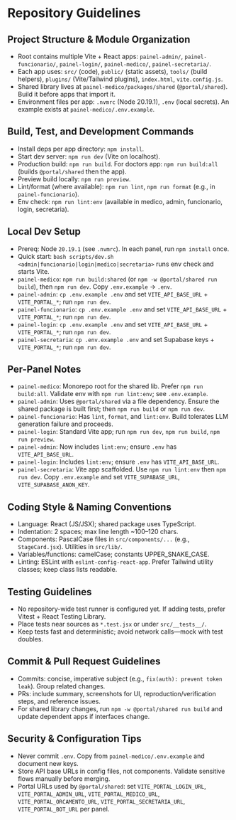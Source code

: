 # Repository Guidelines

## Project Structure & Module Organization
- Root contains multiple Vite + React apps: `painel-admin/`, `painel-funcionario/`, `painel-login/`, `painel-medico/`, `painel-secretaria/`.
- Each app uses: `src/` (code), `public/` (static assets), `tools/` (build helpers), `plugins/` (Vite/Tailwind plugins), `index.html`, `vite.config.js`.
- Shared library lives at `painel-medico/packages/shared` (`@portal/shared`). Build it before apps that import it.
- Environment files per app: `.nvmrc` (Node 20.19.1), `.env` (local secrets). An example exists at `painel-medico/.env.example`.

## Build, Test, and Development Commands
- Install deps per app directory: `npm install`.
- Start dev server: `npm run dev` (Vite on localhost).
- Production build: `npm run build`. For doctors app: `npm run build:all` (builds `@portal/shared` then the app).
- Preview build locally: `npm run preview`.
- Lint/format (where available): `npm run lint`, `npm run format` (e.g., in `painel-funcionario`).
- Env check: `npm run lint:env` (available in medico, admin, funcionario, login, secretaria).

## Local Dev Setup
- Prereq: Node `20.19.1` (see `.nvmrc`). In each panel, run `npm install` once.
- Quick start: `bash scripts/dev.sh <admin|funcionario|login|medico|secretaria>` runs env check and starts Vite.
- `painel-medico`: `npm run build:shared` (or `npm -w @portal/shared run build`), then `npm run dev`. Copy `.env.example` → `.env`.
- `painel-admin`: `cp .env.example .env` and set `VITE_API_BASE_URL` + `VITE_PORTAL_*`; run `npm run dev`.
- `painel-funcionario`: `cp .env.example .env` and set `VITE_API_BASE_URL` + `VITE_PORTAL_*`; run `npm run dev`.
- `painel-login`: `cp .env.example .env` and set `VITE_API_BASE_URL` + `VITE_PORTAL_*`; run `npm run dev`.
- `painel-secretaria`: `cp .env.example .env` and set Supabase keys + `VITE_PORTAL_*`; run `npm run dev`.

## Per-Panel Notes
- `painel-medico`: Monorepo root for the shared lib. Prefer `npm run build:all`. Validate env with `npm run lint:env`; see `.env.example`.
- `painel-admin`: Uses `@portal/shared` via a file dependency. Ensure the shared package is built first; then `npm run build` or `npm run dev`.
- `painel-funcionario`: Has `lint`, `format`, and `lint:env`. Build tolerates LLM generation failure and proceeds.
- `painel-login`: Standard Vite app; run `npm run dev`, `npm run build`, `npm run preview`.
- `painel-admin`: Now includes `lint:env`; ensure `.env` has `VITE_API_BASE_URL`.
- `painel-login`: Includes `lint:env`; ensure `.env` has `VITE_API_BASE_URL`.
- `painel-secretaria`: Vite app scaffolded. Use `npm run lint:env` then `npm run dev`. Copy `.env.example` and set `VITE_SUPABASE_URL`, `VITE_SUPABASE_ANON_KEY`.

## Coding Style & Naming Conventions
- Language: React (JS/JSX); shared package uses TypeScript.
- Indentation: 2 spaces; max line length ~100–120 chars.
- Components: PascalCase files in `src/components/...` (e.g., `StageCard.jsx`). Utilities in `src/lib/`.
- Variables/functions: camelCase; constants UPPER_SNAKE_CASE.
- Linting: ESLint with `eslint-config-react-app`. Prefer Tailwind utility classes; keep class lists readable.

## Testing Guidelines
- No repository-wide test runner is configured yet. If adding tests, prefer Vitest + React Testing Library.
- Place tests near sources as `*.test.jsx` or under `src/__tests__/`.
- Keep tests fast and deterministic; avoid network calls—mock with test doubles.

## Commit & Pull Request Guidelines
- Commits: concise, imperative subject (e.g., `fix(auth): prevent token leak`). Group related changes.
- PRs: include summary, screenshots for UI, reproduction/verification steps, and reference issues.
- For shared library changes, run `npm -w @portal/shared run build` and update dependent apps if interfaces change.

## Security & Configuration Tips
- Never commit `.env`. Copy from `painel-medico/.env.example` and document new keys.
- Store API base URLs in config files, not components. Validate sensitive flows manually before merging.
- Portal URLs used by `@portal/shared`: set `VITE_PORTAL_LOGIN_URL`, `VITE_PORTAL_ADMIN_URL`, `VITE_PORTAL_MEDICO_URL`, `VITE_PORTAL_ORCAMENTO_URL`, `VITE_PORTAL_SECRETARIA_URL`, `VITE_PORTAL_BOT_URL` per panel.
